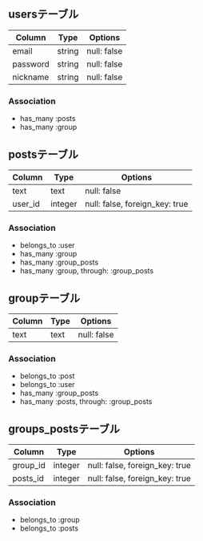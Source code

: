 ## usersテーブル
|Column|Type|Options|
|------|----|-------|
|email|string|null: false|
|password|string|null: false|
|nickname|string|null: false|
### Association
- has_many :posts
- has_many :group

## postsテーブル
|Column|Type|Options|
|------|----|-------|
|text|text|null: false|
|user_id|integer|null: false, foreign_key: true|
### Association
- belongs_to :user
- has_many :group
- has_many :group_posts
- has_many  :group,  through:  :group_posts

## groupテーブル
|Column|Type|Options|
|------|----|-------|
|text|text|null: false|
### Association
- belongs_to :post
- belongs_to :user
- has_many  :group_posts
- has_many  :posts,  through:  :group_posts

## groups_postsテーブル
|Column|Type|Options|
|------|----|-------|
|group_id|integer|null: false, foreign_key: true|
|posts_id|integer|null: false, foreign_key: true|
### Association
- belongs_to :group
- belongs_to :posts
